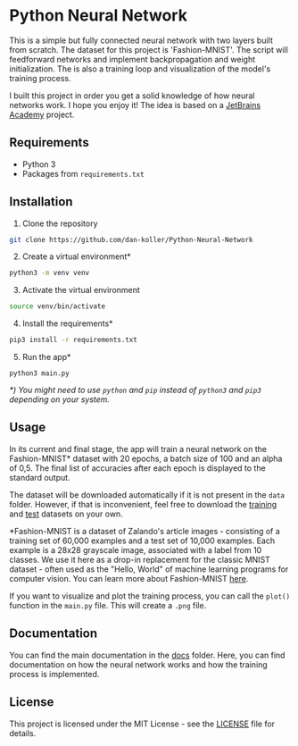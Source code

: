 # Python Neural Network

This is a simple but fully connected neural network with two layers built from scratch. The dataset for this project is 'Fashion-MNIST'. The script will feedforward networks and implement backpropagation and weight initialization. The is also a training loop and visualization of the model's training process.

I built this project in order you get a solid knowledge of how neural networks work. I hope you enjoy it! The idea is based on a [JetBrains Academy](https://hyperskill.org/projects/250) project.

## Requirements

-   Python 3
-   Packages from `requirements.txt`

## Installation

1.  Clone the repository

```bash
git clone https://github.com/dan-koller/Python-Neural-Network
```

2. Create a virtual environment\*

```bash
python3 -m venv venv
```

3. Activate the virtual environment

```bash
source venv/bin/activate
```

4. Install the requirements\*

```bash
pip3 install -r requirements.txt
```

5. Run the app\*

```
python3 main.py
```

_\*) You might need to use `python` and `pip` instead of `python3` and `pip3` depending on your system._

## Usage

In its current and final stage, the app will train a neural network on the Fashion-MNIST\* dataset with 20 epochs, a batch size of 100 and an alpha of 0,5. The final list of accuracies after each epoch is displayed to the standard output.

The dataset will be downloaded automatically if it is not present in the `data` folder. However, if that is inconvenient, feel free to download the [training](https://www.dropbox.com/s/5vg67ndkth17mvc/fashion-mnist_train.csv?dl=1) and [test](https://www.dropbox.com/s/9bj5a14unl5os6a/fashion-mnist_test.csv?dl=1) datasets on your own.

\*Fashion-MNIST is a dataset of Zalando's article images - consisting of a training set of 60,000 examples and a test set of 10,000 examples. Each example is a 28x28 grayscale image, associated with a label from 10 classes. We use it here as a drop-in replacement for the classic MNIST dataset - often used as the "Hello, World" of machine learning programs for computer vision. You can learn more about Fashion-MNIST [here](https://en.wikipedia.org/wiki/Fashion_MNIST).

If you want to visualize and plot the training process, you can call the `plot()` function in the `main.py` file. This will create a `.png` file.

## Documentation

You can find the main documentation in the [docs](docs) folder. Here, you can find documentation on how the neural network works and how the training process is implemented.

## License

This project is licensed under the MIT License - see the [LICENSE](LICENSE) file for details.
